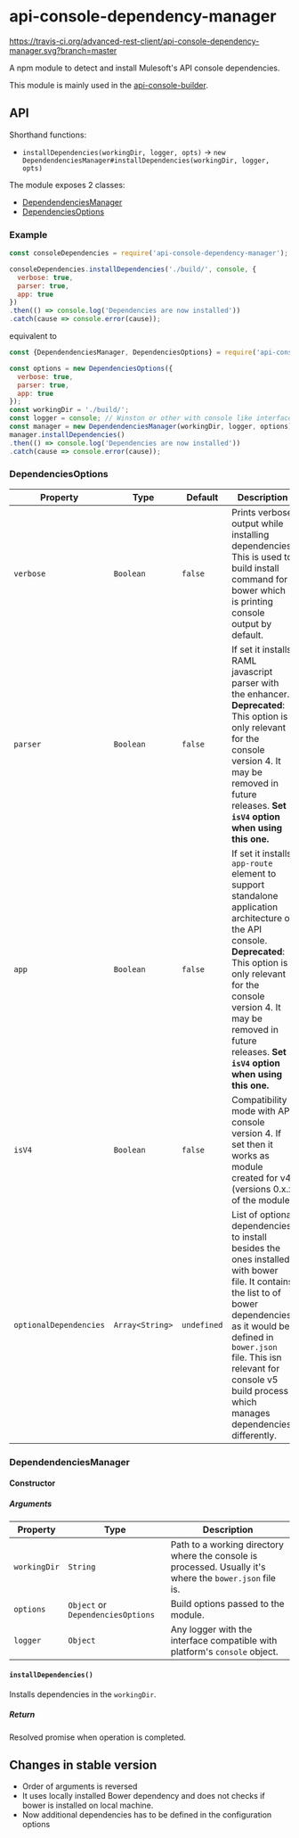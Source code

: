 # api-console-dependency-manager

https://travis-ci.org/advanced-rest-client/api-console-dependency-manager.svg?branch=master

A npm module to detect and install Mulesoft's API console dependencies.

This module is mainly used in the [api-console-builder](https://github.com/mulesoft-labs/api-console-builder).

## API

Shorthand functions:

-   `installDependencies(workingDir, logger, opts)` -> `new DependendenciesManager#installDependencies(workingDir, logger, opts)`

The module exposes 2 classes:

-   [DependendenciesManager](lib/dependencies.js)
-   [DependenciesOptions](lib/dependencies-options.js)

### Example

```javascript
const consoleDependencies = require('api-console-dependency-manager');

consoleDependencies.installDependencies('./build/', console, {
  verbose: true,
  parser: true,
  app: true
})
.then(() => console.log('Dependencies are now installed'))
.catch(cause => console.error(cause));
```

equivalent to

```javascript
const {DependendenciesManager, DependenciesOptions} = require('api-console-github-resolver');

const options = new DependenciesOptions({
  verbose: true,
  parser: true,
  app: true
});
const workingDir = './build/';
const logger = console; // Winston or other with console like interface
const manager = new DependendenciesManager(workingDir, logger, options);
manager.installDependencies()
.then(() => console.log('Dependencies are now installed'))
.catch(cause => console.error(cause));
```

### DependenciesOptions

| Property | Type | Default | Description |
| -------- | -------- | -------- | -------- |
| `verbose` | `Boolean` | `false` | Prints verbose output while installing dependencies. This is used to build install command for bower which is printing console output by default. |
| `parser` | `Boolean` | `false` | If set it installs RAML javascript parser with the enhancer. **Deprecated**: This option is only relevant for the console version 4. It may be removed in future releases. **Set `isV4` option when using this one.** |
| `app` | `Boolean` | `false` | If set it installs `app-route` element to support standalone application architecture of the API console. **Deprecated**: This option is only relevant for the console version 4. It may be removed in future releases. **Set `isV4` option when using this one.** |
| `isV4` | `Boolean` | `false` | Compatibility mode with API console version 4. If set then it works as module created for v4 (versions 0.x.x of the module) |
| `optionalDependencies` | `Array<String>` | `undefined` | List of optional dependencies to install besides the ones installed with bower file. It contains the list to of bower dependencies as it would be defined in `bower.json` file. This isn relevant for console v5 build process which manages dependencies differently. |

### DependendenciesManager

#### Constructor

##### Arguments

| Property | Type | Description |
| -------- | -------- | -------- |
| `workingDir` | `String` | Path to a working directory where the console is processed. Usually it's where the `bower.json` file is. |
| `options` | `Object` or `DependenciesOptions` | Build options passed to the module. |
| `logger` | `Object` | Any logger with the interface compatible with platform's `console` object. |

#### `installDependencies()`

Installs dependencies in the `workingDir`.

##### Return <Promise>

Resolved promise when operation is completed.

## Changes in stable version

- Order of arguments is reversed
- It uses locally installed Bower dependency and does not checks if bower is installed on local machine.
- Now additional dependencies has to be defined in the configuration options
